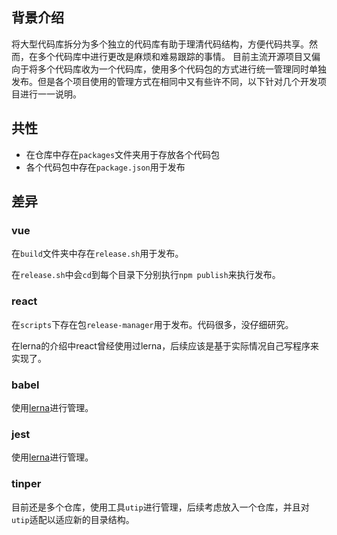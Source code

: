## 背景介绍
将大型代码库拆分为多个独立的代码库有助于理清代码结构，方便代码共享。然而，在多个代码库中进行更改是麻烦和难易跟踪的事情。
目前主流开源项目又偏向于将多个代码库收为一个代码库，使用多个代码包的方式进行统一管理同时单独发布。但是各个项目使用的管理方式在相同中又有些许不同，以下针对几个开发项目进行一一说明。

## 共性

* 在仓库中存在`packages`文件夹用于存放各个代码包
* 各个代码包中存在`package.json`用于发布

## 差异

### vue

在`build`文件夹中存在`release.sh`用于发布。

在`release.sh`中会`cd`到每个目录下分别执行`npm publish`来执行发布。

### react

在`scripts`下存在包`release-manager`用于发布。代码很多，没仔细研究。

在lerna的介绍中react曾经使用过lerna，后续应该是基于实际情况自己写程序来实现了。


### babel

使用[lerna](http://www.jianshu.com/p/63ec67445b0f)进行管理。

### jest

使用[lerna](http://www.jianshu.com/p/63ec67445b0f)进行管理。

### tinper

目前还是多个仓库，使用工具`utip`进行管理，后续考虑放入一个仓库，并且对`utip`适配以适应新的目录结构。